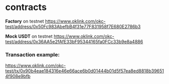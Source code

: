 # contracts

**Factory** on testnet https://www.oklink.com/okc-test/address/0x50Fc983AbefbB4f31e77F831958f7E680E2786b3

**Mock USDT** on testnet https://www.oklink.com/okc-test/address/0x36AA5e2fAfE33bF95344165fa0FCc33b9e8a4886

### Transaction example:
https://www.oklink.com/okc-test/tx/0x90b4eae184316e46e66ace6b0d01444b01d5f57ea8ed8818b396514f908e9bfb
